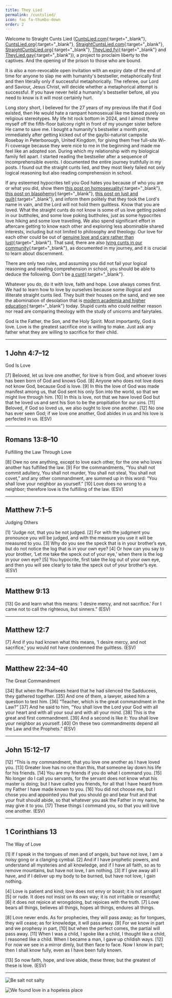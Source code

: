 ```yaml
---
title: They Lied
permalink: /cuntslied/
icon: fas fa-thumbs-down
order: 2
---
```


Welcome to Straight Cunts Lied ([CuntsLied.com](https://cuntslied.com){:target="_blank"}, [CuntsLied.org](https://cuntslied.org){:target="_blank"}, [StraightCuntsLied.com](https://straightcuntslied.com){:target="_blank"}, [StraightCuntsLied.org](https://straightcuntslied.org){:target="_blank"}, [TheyLied.fyi](https://theylied.fyi){:target="_blank"} and [TheyLied.gay](https://theylied.gay){:target="_blank"}), a project to proclaim liberty to the captives. And the opening of the prison to those who are bound.

It is also a non-revocable open invitation with an expiry date of the end of time for anyone to slap me with humanity's bestseller, metaphorically first and then literally only if successful metaphorically. The referee, our Lord and Saviour, Jesus Christ, will decide whether a metaphorical attempt is successful. If you have never held a humanity's bestseller before, all you need to know is it will most certainly hurt.

Long story short, I believed for the 27 years of my previous life that if God existed, then He would hate a rampant homosexual like me based purely on religious stereotypes. My life hit rock bottom in 2024, and I almost threw myself off the fifth-floor balcony right in front of my younger sister before He came to save me. I bought a humanity's bestseller a month prior, immediately after getting kicked out of the gay/bi-naturist campsite Rosebay in Peterborough, United Kingdom, for giving them free full-site Wi-Fi coverage because they were nice to me in the beginning and made me feel like an adopted son. During which my relationship with my biological family fell apart. I started reading the bestseller after a sequence of incomprehensible events. I documented the entire journey truthfully in my posts. I found out the straight cunts lied, and they most likely failed not only logical reasoning but also reading comprehension in school.

If any esteemed hypocrites tell you God hates you because of who you are or what you did, show them [this post on homosexuality](../posts/on-homosexuality/){:target="_blank"}, [this post on blasphemy](../posts/on-blasphemy/){:target="_blank"}, [this post on lust and guilt](../posts/on-lust-and-guilt/){:target="_blank"}, and inform them politely that they took the Lord's name in vain, and the Lord will not hold them guiltless. Know that you are loved. What the straight cunts do not know is some of us love getting poked in our buttholes, and some love poking buttholes, just as some hypocrites love hiking and some love travelling. We also spend significant effort in aftercare getting to know each other and exploring less abominable shared interests, including but not limited to philosophy and theology. Our love for each other could be out of [genuine love and care rather than lust](../posts/on-sexual-theology/){:target="_blank"}. That said, there are also [lying cunts in our community](../posts/on-background-music/){:target="_blank"}, as documented in my journey, and it is crucial to learn about discernment.

There are only two rules, and assuming you did not fail your logical reasoning and reading comprehension in school, you should be able to deduce the following. Don't be [a cunt](../posts/on-commandments-and-the-law/#definition-of-a-cunt){:target="_blank"}.

Whatever you do, do it with love, faith and hope. Love always comes first. We had to learn how to love by ourselves because some illogical and illiterate straight cunts lied. They built their houses on the sand, and we see the abomination of desolation that is [modern academia and higher education](../posts/on-faith-precedes-reason/){:target="_blank"} today. Stupid cunts who could neither reason nor read are comparing theology with the study of unicorns and fairytales.

God is the Father, the Son, and the Holy Spirit. Most importantly, God is love. Love is the greatest sacrifice one is willing to make. Just ask any father what they are willing to sacrifice for their child.

---

## 1 John 4:7–12

God Is Love

[7] Beloved, let us love one another, for love is from God, and whoever loves has been born of God and knows God. [8] Anyone who does not love does not know God, because God is love. [9] In this the love of God was made manifest among us, that God sent his only Son into the world, so that we might live through him. [10] In this is love, not that we have loved God but that he loved us and sent his Son to be the propitiation for our sins. [11] Beloved, if God so loved us, we also ought to love one another. [12] No one has ever seen God; if we love one another, God abides in us and his love is perfected in us. (ESV)

---

## Romans 13:8–10

Fulfilling the Law Through Love

[8] Owe no one anything, except to love each other, for the one who loves another has fulfilled the law. [9] For the commandments, “You shall not commit adultery, You shall not murder, You shall not steal, You shall not covet,” and any other commandment, are summed up in this word: “You shall love your neighbor as yourself.” [10] Love does no wrong to a neighbor; therefore love is the fulfilling of the law. (ESV)

---

## Matthew 7:1–5

Judging Others

[1] “Judge not, that you be not judged. [2] For with the judgment you pronounce you will be judged, and with the measure you use it will be measured to you. [3] Why do you see the speck that is in your brother’s eye, but do not notice the log that is in your own eye? [4] Or how can you say to your brother, ‘Let me take the speck out of your eye,’ when there is the log in your own eye? [5] You hypocrite, first take the log out of your own eye, and then you will see clearly to take the speck out of your brother’s eye. (ESV)

---

## Matthew 9:13

[13] Go and learn what this means: ‘I desire mercy, and not sacrifice.’ For I came not to call the righteous, but sinners.” (ESV)

---

## Matthew 12:7

[7] And if you had known what this means, ‘I desire mercy, and not sacrifice,’ you would not have condemned the guiltless. (ESV)

---

## Matthew 22:34–40

The Great Commandment

[34] But when the Pharisees heard that he had silenced the Sadducees, they gathered together. [35] And one of them, a lawyer, asked him a question to test him. [36] “Teacher, which is the great commandment in the Law?” [37] And he said to him, “You shall love the Lord your God with all your heart and with all your soul and with all your mind. [38] This is the great and first commandment. [39] And a second is like it: You shall love your neighbor as yourself. [40] On these two commandments depend all the Law and the Prophets.” (ESV)

---

## John 15:12–17

[12] “This is my commandment, that you love one another as I have loved you. [13] Greater love has no one than this, that someone lay down his life for his friends. [14] You are my friends if you do what I command you. [15] No longer do I call you servants, for the servant does not know what his master is doing; but I have called you friends, for all that I have heard from my Father I have made known to you. [16] You did not choose me, but I chose you and appointed you that you should go and bear fruit and that your fruit should abide, so that whatever you ask the Father in my name, he may give it to you. [17] These things I command you, so that you will love one another. (ESV)

---

## 1 Corinthians 13

The Way of Love

[1] If I speak in the tongues of men and of angels, but have not love, I am a noisy gong or a clanging cymbal. [2] And if I have prophetic powers, and understand all mysteries and all knowledge, and if I have all faith, so as to remove mountains, but have not love, I am nothing. [3] If I give away all I have, and if I deliver up my body to be burned, but have not love, I gain nothing.

[4] Love is patient and kind; love does not envy or boast; it is not arrogant [5] or rude. It does not insist on its own way; it is not irritable or resentful; [6] it does not rejoice at wrongdoing, but rejoices with the truth. [7] Love bears all things, believes all things, hopes all things, endures all things.

[8] Love never ends. As for prophecies, they will pass away; as for tongues, they will cease; as for knowledge, it will pass away. [9] For we know in part and we prophesy in part, [10] but when the perfect comes, the partial will pass away. [11] When I was a child, I spoke like a child, I thought like a child, I reasoned like a child. When I became a man, I gave up childish ways. [12] For now we see in a mirror dimly, but then face to face. Now I know in part; then I shall know fully, even as I have been fully known.

[13] So now faith, hope, and love abide, these three; but the greatest of these is love. (ESV)

---

![Be salt not salty](/x7PwBJs5Kzs2yCz3S2.jpg)

![We found love in a hopeless place](/f8a4QV5GXS7QE48Haq.png)

